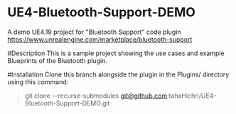 # UE4-Bluetooth-Support-DEMO
A demo UE4.19 project for "Bluetooth Support" code plugin https://www.unrealengine.com/marketplace/bluetooth-support

#Description
This is a sample project showing the use cases and example Blueprints of the Bluetooth plugin.

#Installation
Clone this branch alongside the plugin in the Plugins/ directory using this command:
> git clone --recurse-submodules git@github.com:tahaHichri/UE4-Bluetooth-Support-DEMO.git
